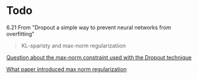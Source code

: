 # Todo 

6.21 From "Dropout a simple way to prevent neural networks from overfitting"

> KL-sparisty and max-norm regularizatiion

[Question about the max-norm constraint used with the Dropout technique](https://www.reddit.com/r/MachineLearning/comments/2bopxs/question_about_the_maxnorm_constraint_used_with/)

[What paper introduced max norm regularization](https://stats.stackexchange.com/questions/230643/what-paper-introduced-max-norm-regularization-as-used-in-neural-network-trainin)

